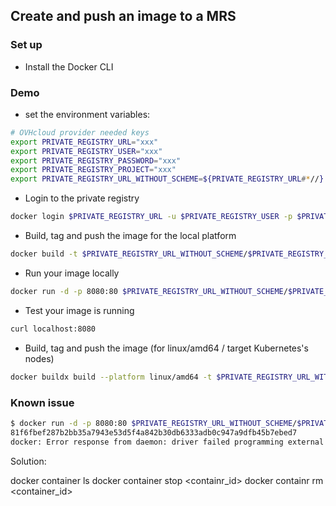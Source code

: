## Create and push an image to a MRS

### Set up

  - Install the Docker CLI

### Demo

  - set the environment variables:

```bash
# OVHcloud provider needed keys
export PRIVATE_REGISTRY_URL="xxx"
export PRIVATE_REGISTRY_USER="xxx"
export PRIVATE_REGISTRY_PASSWORD="xxx"
export PRIVATE_REGISTRY_PROJECT="xxx"
export PRIVATE_REGISTRY_URL_WITHOUT_SCHEME=${PRIVATE_REGISTRY_URL#*//}
```

  - Login to the private registry

```bash
docker login $PRIVATE_REGISTRY_URL -u $PRIVATE_REGISTRY_USER -p $PRIVATE_REGISTRY_PASSWORD
```

  - Build, tag and push the image for the local platform

```bash
docker build -t $PRIVATE_REGISTRY_URL_WITHOUT_SCHEME/$PRIVATE_REGISTRY_PROJECT/hello-ovh:1.0.0 . --push
```

  - Run your image locally

```bash
docker run -d -p 8080:80 $PRIVATE_REGISTRY_URL_WITHOUT_SCHEME/$PRIVATE_REGISTRY_PROJECT/hello-ovh:1.0.0 
```

  - Test your image is running

```bash
curl localhost:8080
```

  - Build, tag and push the image (for linux/amd64 / target Kubernetes's nodes)

```bash
docker buildx build --platform linux/amd64 -t $PRIVATE_REGISTRY_URL_WITHOUT_SCHEME/$PRIVATE_REGISTRY_PROJECT/hello-ovh:1.0.0-linuxamd64 . --push
```

### Known issue

```bash
$ docker run -d -p 8080:80 $PRIVATE_REGISTRY_URL_WITHOUT_SCHEME/$PRIVATE_REGISTRY_PROJECT/hello-ovh:1.0.0
81f6fbef287b2bb35a7943e53d5f4a842b30db6333adb0c947a9dfb45b7ebed7
docker: Error response from daemon: driver failed programming external connectivity on endpoint condescending_jennings (fd17e83da8145b0e152a24fa1bf5075950b0d80fcc25ca5838d59f35401d4ee4): Bind for 0.0.0.0:8080 failed: port is already allocated.
```

Solution:

docker container ls
docker container stop <containr_id>
docker containr rm <container_id>
